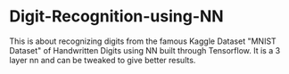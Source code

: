 # Digit-Recognition-using-NN

This is about recognizing digits from the famous Kaggle Dataset "MNIST Dataset" of Handwritten Digits using NN built through Tensorflow. It is a 3 layer nn and can be tweaked to give better results. 
